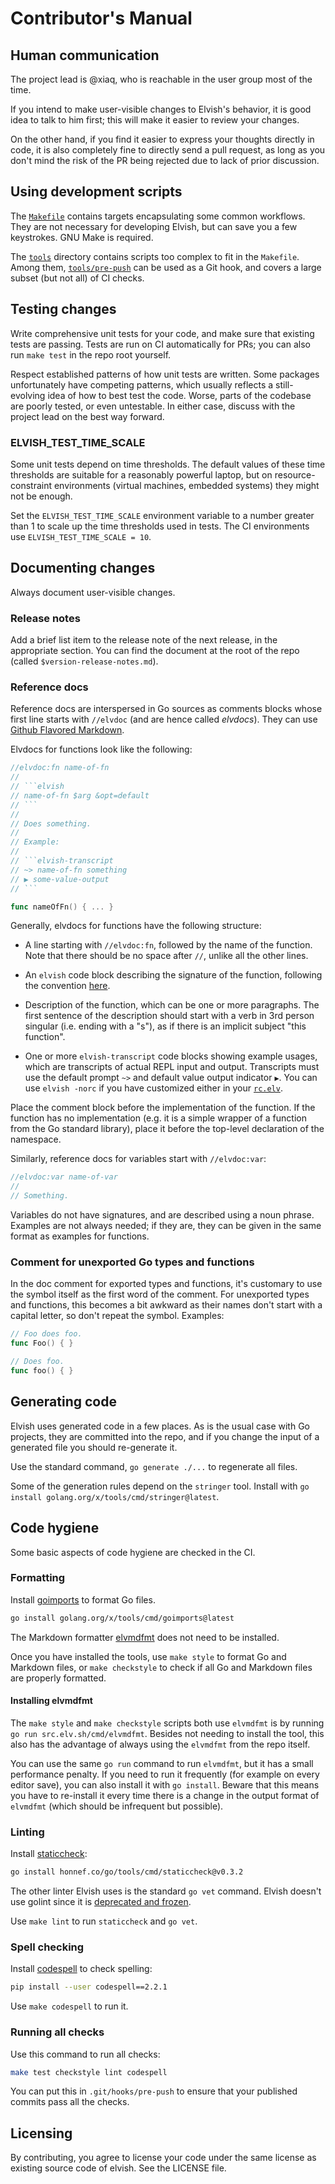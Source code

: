 # Contributor's Manual

## Human communication

The project lead is @xiaq, who is reachable in the user group most of the time.

If you intend to make user-visible changes to Elvish's behavior, it is good idea
to talk to him first; this will make it easier to review your changes.

On the other hand, if you find it easier to express your thoughts directly in
code, it is also completely fine to directly send a pull request, as long as you
don't mind the risk of the PR being rejected due to lack of prior discussion.

## Using development scripts

The [`Makefile`](Makefile) contains targets encapsulating some common workflows.
They are not necessary for developing Elvish, but can save you a few keystrokes.
GNU Make is required.

The [`tools`](tools) directory contains scripts too complex to fit in the
`Makefile`. Among them, [`tools/pre-push`](tools/pre-push) can be used as a Git
hook, and covers a large subset (but not all) of CI checks.

## Testing changes

Write comprehensive unit tests for your code, and make sure that existing tests
are passing. Tests are run on CI automatically for PRs; you can also run
`make test` in the repo root yourself.

Respect established patterns of how unit tests are written. Some packages
unfortunately have competing patterns, which usually reflects a still-evolving
idea of how to best test the code. Worse, parts of the codebase are poorly
tested, or even untestable. In either case, discuss with the project lead on the
best way forward.

### ELVISH_TEST_TIME_SCALE

Some unit tests depend on time thresholds. The default values of these time
thresholds are suitable for a reasonably powerful laptop, but on
resource-constraint environments (virtual machines, embedded systems) they might
not be enough.

Set the `ELVISH_TEST_TIME_SCALE` environment variable to a number greater than 1
to scale up the time thresholds used in tests. The CI environments use
`ELVISH_TEST_TIME_SCALE = 10`.

## Documenting changes

Always document user-visible changes.

### Release notes

Add a brief list item to the release note of the next release, in the
appropriate section. You can find the document at the root of the repo (called
`$version-release-notes.md`).

### Reference docs

Reference docs are interspersed in Go sources as comments blocks whose first
line starts with `//elvdoc` (and are hence called *elvdocs*). They can use
[Github Flavored Markdown](https://github.github.com/gfm/).

Elvdocs for functions look like the following:

````go
//elvdoc:fn name-of-fn
//
// ```elvish
// name-of-fn $arg &opt=default
// ```
//
// Does something.
//
// Example:
//
// ```elvish-transcript
// ~> name-of-fn something
// ▶ some-value-output
// ```

func nameOfFn() { ... }
````

Generally, elvdocs for functions have the following structure:

-   A line starting with `//elvdoc:fn`, followed by the name of the function.
    Note that there should be no space after `//`, unlike all the other lines.

-   An `elvish` code block describing the signature of the function, following
    the convention [here](website/ref/builtin.md#usage-notation).

-   Description of the function, which can be one or more paragraphs. The first
    sentence of the description should start with a verb in 3rd person singular
    (i.e. ending with a "s"), as if there is an implicit subject "this
    function".

-   One or more `elvish-transcript` code blocks showing example usages, which
    are transcripts of actual REPL input and output. Transcripts must use the
    default prompt `~>` and default value output indicator `▶`. You can use
    `elvish -norc` if you have customized either in your
    [`rc.elv`](https://elv.sh/ref/command.html#rc-file).

Place the comment block before the implementation of the function. If the
function has no implementation (e.g. it is a simple wrapper of a function from
the Go standard library), place it before the top-level declaration of the
namespace.

Similarly, reference docs for variables start with `//elvdoc:var`:

```go
//elvdoc:var name-of-var
//
// Something.
```

Variables do not have signatures, and are described using a noun phrase.
Examples are not always needed; if they are, they can be given in the same
format as examples for functions.

### Comment for unexported Go types and functions

In the doc comment for exported types and functions, it's customary to use the
symbol itself as the first word of the comment. For unexported types and
functions, this becomes a bit awkward as their names don't start with a capital
letter, so don't repeat the symbol. Examples:

```go
// Foo does foo.
func Foo() { }

// Does foo.
func foo() { }
```

## Generating code

Elvish uses generated code in a few places. As is the usual case with Go
projects, they are committed into the repo, and if you change the input of a
generated file you should re-generate it.

Use the standard command, `go generate ./...` to regenerate all files.

Some of the generation rules depend on the `stringer` tool. Install with
`go install golang.org/x/tools/cmd/stringer@latest`.

## Code hygiene

Some basic aspects of code hygiene are checked in the CI.

### Formatting

Install [goimports](https://pkg.go.dev/golang.org/x/tools/cmd/goimports) to
format Go files.

```sh
go install golang.org/x/tools/cmd/goimports@latest
```

The Markdown formatter [elvmdfmt](cmd/elvmdfmt) does not need to be installed.

Once you have installed the tools, use `make style` to format Go and Markdown
files, or `make checkstyle` to check if all Go and Markdown files are properly
formatted.

#### Installing elvmdfmt

The `make style` and `make checkstyle` scripts both use `elvmdfmt` is by running
`go run src.elv.sh/cmd/elvmdfmt`. Besides not needing to install the tool, this
also has the advantage of always using the `elvmdfmt` from the repo itself.

You can use the same `go run` command to run `elvmdfmt`, but it has a small
performance penalty. If you need to run it frequently (for example on every
editor save), you can also install it with `go install`. Beware that this means
you have to re-install it every time there is a change in the output format of
`elvmdfmt` (which should be infrequent but possible).

### Linting

Install [staticcheck](https://staticcheck.io):

```sh
go install honnef.co/go/tools/cmd/staticcheck@v0.3.2
```

The other linter Elvish uses is the standard `go vet` command. Elvish doesn't
use golint since it is
[deprecated and frozen](https://github.com/golang/go/issues/38968).

Use `make lint` to run `staticcheck` and `go vet`.

### Spell checking

Install [codespell](https://github.com/codespell-project/codespell) to check
spelling:

```sh
pip install --user codespell==2.2.1
```

Use `make codespell` to run it.

### Running all checks

Use this command to run all checks:

```sh
make test checkstyle lint codespell
```

You can put this in `.git/hooks/pre-push` to ensure that your published commits
pass all the checks.

## Licensing

By contributing, you agree to license your code under the same license as
existing source code of elvish. See the LICENSE file.
